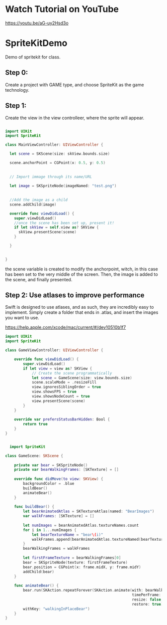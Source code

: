 
# Watch Tutorial on YouTube
https://youtu.be/aG-uy2Hsd3o



# SpriteKitDemo
Demo of spritekit for class.

## Step 0:

Create a project with GAME type, and choose SpriteKit as the game technology.


## Step 1:

Create the view in the view controlleer, where the sprite will appear.

```swift

import UIKit
import SpriteKit

class MainViewController: UIViewController {

  let scene = SKScene(size: skView.bounds.size)

  scene.anchorPoint = CGPoint(x: 0.5, y: 0.5)
  
  
  // Import immage through its name/URL
  
  let image = SKSpriteNode(imageNamed: "test.png")
  
  
  //Add the image as a child
  scene.addChild(image)

  override func viewDidLoad() {
    super.viewDidLoad()
    //once the scene has been set up, present it!
    if let skView = self.view as? SKView { 
      skView.presentScene(scene)
    }

  }
  

}

```

the scene variable is created to modify the anchorpoint, witch, in this case has been set to the very middle of the screen.
Then, the image is added to the scene, and finally presented.


## Step 2: Use atlases to improve performance

Swift is designed to use atlases, and as such, they are incredibly easy to implement. Simply create a folder that ends in .atlas, and insert the images you want to use.

https://help.apple.com/xcode/mac/current/#/dev10510b1f7




```swift
import UIKit
import SpriteKit

class GameViewController: UIViewController {

    override func viewDidLoad() {
        super.viewDidLoad()
        if let view = view as? SKView {
            // Create the scene programmatically
            let scene = GameScene(size: view.bounds.size)
            scene.scaleMode = .resizeFill
            view.ignoresSiblingOrder = true
            view.showsFPS = true
            view.showsNodeCount = true
            view.presentScene(scene)
        }
    }
    
    override var prefersStatusBarHidden: Bool {
        return true
    }
}

```

```swift

  import SpriteKit

class GameScene: SKScene {
    
    private var bear = SKSpriteNode()
    private var bearWalkingFrames: [SKTexture] = []
    
    override func didMove(to view: SKView) {
        backgroundColor = .blue
        buildBear()
        animateBear()
    }
    
    func buildBear() {
        let bearAnimatedAtlas = SKTextureAtlas(named: "BearImages")
        var walkFrames: [SKTexture] = []
        
        let numImages = bearAnimatedAtlas.textureNames.count
        for i in 1...numImages {
            let bearTextureName = "bear\(i)"
            walkFrames.append(bearAnimatedAtlas.textureNamed(bearTextureName))
        }
        bearWalkingFrames = walkFrames
        
        let firstFrameTexture = bearWalkingFrames[0]
        bear = SKSpriteNode(texture: firstFrameTexture)
        bear.position = CGPoint(x: frame.midX, y: frame.midY)
        addChild(bear)
    }
    
    func animateBear() {
        bear.run(SKAction.repeatForever(SKAction.animate(with: bearWalkingFrames,
                                                         timePerFrame: 0.1,
                                                         resize: false,
                                                         restore: true)),
        withKey: "walkingInPlaceBear")
    }
}

```



